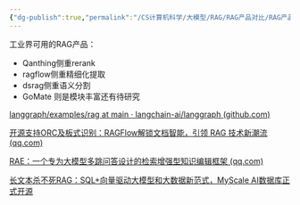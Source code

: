 ```yaml
---
{"dg-publish":true,"permalink":"/CS计算机科学/大模型/RAG/RAG产品对比/RAG产品对比/","noteIcon":"","created":"2024-11-21T15:01:41.171+08:00","updated":"2024-11-21T15:03:15.000+08:00"}
---
```


工业界可用的RAG产品：

- Qanthing侧重rerank
- ragflow侧重精细化提取
- dsrag侧重语义分割
- GoMate 则是模块丰富还有待研究

[langgraph/examples/rag at main · langchain-ai/langgraph (github.com)](https://github.com/langchain-ai/langgraph/tree/main/examples/rag)

[开源支持ORC及板式识别：RAGFlow解锁文档智能，引领 RAG 技术新潮流 (qq.com)](https://mp.weixin.qq.com/s/R6O72a-bE4hVapoMzWDZcA)

[RAE：一个专为大模型多跳问答设计的检索增强型知识编辑框架 (qq.com)](https://mp.weixin.qq.com/s/R0N8yexAlXetFyCS-W2dvg)

[长文本杀不死RAG：SQL+向量驱动大模型和大数据新范式，MyScale AI数据库正式开源](https://mp.weixin.qq.com/s/JvyKnEbdOSb1fTwhiQTO5A)
